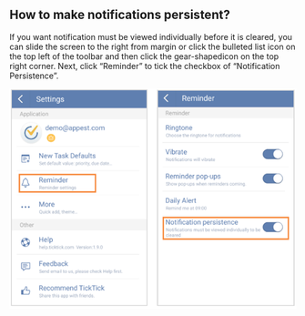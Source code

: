 ## How to make notifications persistent?
If you want notification must be viewed individually before it is cleared, you can slide the screen to the right from margin or click the bulleted list icon on the top left of the toolbar and then click the gear-shapedicon on the top right corner. Next, click “Reminder” to tick the checkbox of “Notification Persistence”.

![](../images/image2.5.9W2.png)
